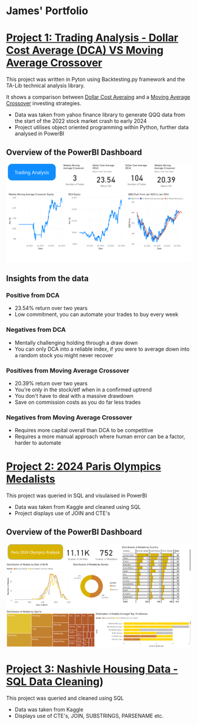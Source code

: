 # James' Portfolio

# [Project 1: Trading Analysis - Dollar Cost Average (DCA) VS Moving Average Crossover](https://github.com/jd16641/PortfolioProjects/blob/main/Dollar%20Cost%20Average%20Vs%20Moving%20Average%20Returns%20from%202022%20to%20Present%202.0.ipynb)

This project was written in Pyton using Backtesting.py framework and the TA-Lib technical analysis library. 

It shows a comparison between [Dollar Cost Averaing](https://www.investopedia.com/terms/d/dollarcostaveraging.asp) and a [Moving Average Crossover](https://www.investopedia.com/articles/active-trading/052014/how-use-moving-average-buy-stocks.asp) investing strategies.

- Data was taken from yahoo finance library to generate QQQ data from the start of the 2022 stock market crash to early 2024
- Project utilises object oriented programming within Python, further data analysed in PowerBI

## Overview of the PowerBI Dashboard  
![](Images/PowerBI_stock.png)

## Insights from the data

### Positive from DCA
- 23.54% return over two years
- Low commitment, you can automate your trades to buy every week

### Negatives from DCA
- Mentally challenging holding through a draw down
- You can only DCA into a reliable index, if you were to average down into a random stock you might never recover

### Positives from Moving Average Crossover
- 20.39% return over two years
- You're only in the stock/etf when in a confirmed uptrend
- You don't have to deal with a massive drawdown
- Save on commission costs as you do far less trades

### Negatives from Moving Average Crossover

- Requires more capital overall than DCA to be competitive
- Requires a more manual approach where human error can be a factor, harder to automate

# [Project 2: 2024 Paris Olympics Medalists](https://github.com/jd16641/PortfolioProjects/blob/main/Olympics_project.sql)

This project was queried in SQL and visulaised in PowerBI

- Data was taken from Kaggle and cleaned using SQL
- Project displays use of JOIN and CTE's

## Overview of the PowerBI Dashboard  
![](Images/PowerBI_olympics.png)

# [Project 3: Nashivle Housing Data - SQL Data Cleaning](https://github.com/jd16641/PortfolioProjects/blob/main/Nashville_data_cleaning.sql))

This project was queried and cleaned using SQL

- Data was taken from Kaggle
- Displays use of CTE's, JOIN, SUBSTRINGS, PARSENAME etc.

